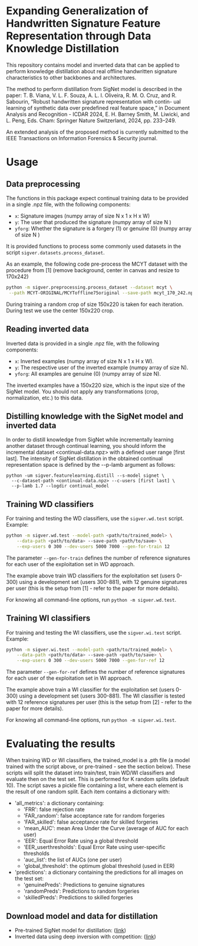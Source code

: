 # Expanding Generalization of Handwritten Signature Feature Representation through Data Knowledge Distillation

This repository contains model and inverted data that can be applied to perform knowledge distillation about real offline handwritten signature characteristics to other backbones and architectures.

The method to perform distillation from SigNet model is described in the paper:  T. B. Viana, V. L. F. Souza, A. L. I. Oliveira, R. M. O. Cruz, and R. Sabourin, “Robust handwritten signature representation with contin- ual learning of synthetic data over predefined real feature space,” in Document Analysis and Recognition - ICDAR 2024, E. H. Barney Smith, M. Liwicki, and L. Peng, Eds. Cham: Springer Nature Switzerland, 2024, pp. 233–249.

An extended analysis of the proposed method is currently submitted to the IEEE Transactions on Information Forensics & Security journal.

# Usage

## Data preprocessing

The functions in this package expect continual training data to be provided in a single .npz file, with the following components:

* ```x```: Signature images (numpy array of size N x 1 x H x W)
* ```y```: The user that produced the signature (numpy array of size N )
* ```yforg```: Whether the signature is a forgery (1) or genuine (0) (numpy array of size N )

It is provided functions to process some commonly used datasets in the script ```sigver.datasets.process_dataset```. 

As an example, the following code pre-process the MCYT dataset with the procedure from [1] (remove background, center in canvas and resize to 170x242)

```bash
python -m sigver.preprocessing.process_dataset --dataset mcyt \
 --path MCYT-ORIGINAL/MCYToffline75original --save-path mcyt_170_242.npz
```

During training a random crop of size 150x220 is taken for each iteration. During test we use the center 150x220 crop.

## Reading inverted data

Inverted data is provided in a single .npz file, with the following components:

* ```x```: Inverted examples (numpy array of size N x 1 x H x W).
* ```y```: The respective user of the inverted example (numpy array of size N).
* ```yforg```: All examples are genuine (0) (numpy array of size N).

The inverted examples have a 150x220 size, which is the input size of the SigNet model. You should not apply any transformations (crop, normalization, etc.) to this data.

## Distilling knowledge with the SigNet model and inverted data

In order to distill knowledge from SigNet while incrementally learning another dataset through continual learning, you should inform the incremental dataset <continual-data.npz> with a defined user range [first last]. The intensity of SigNet distillation in the obtained continual representation space is defined by the --p-lamb argument as follows:

```
python -um sigver.featurelearning.distill --s-model signet \
  --c-dataset-path <continual-data.npz> --c-users [first last] \
  --p-lamb 1.7 --logdir continual_model
```

## Training WD classifiers

For training and testing the WD classifiers, use the ```sigver.wd.test``` script. Example:

```bash
python -m sigver.wd.test --model-path <path/to/trained_model> \
    --data-path <path/to/data> --save-path <path/to/save> \
    --exp-users 0 300 --dev-users 5000 7000 --gen-for-train 12
```
The parameter ```--gen-for-train``` defines the number of reference signatures for each user of the exploitation set in WD approach.

The example above train WD classifiers for the exploitation set (users 0-300) using a development
set (users 300-881), with 12 genuine signatures per user (this is the setup from [1] - refer to 
the paper for more details). 

For knowing all command-line options, run ```python -m sigver.wd.test```.

## Training WI classifiers

For training and testing the WI classifiers, use the ```sigver.wi.test``` script. Example:

```bash
python -m sigver.wi.test --model-path <path/to/trained_model> \
    --data-path <path/to/data> --save-path <path/to/save> \
    --exp-users 0 300 --dev-users 5000 7000 --gen-for-ref 12
```

The parameter ```--gen-for-ref``` defines the number of reference signatures for each user of the exploitation set in WI approach.

The example above train a WI classifier for the exploitation set (users 0-300) using a development
set (users 300-881). The WI classifier is tested with 12 reference signatures per user (this is the setup from [2] - refer to the paper for more details). 

For knowing all command-line options, run ```python -m sigver.wi.test```.

# Evaluating the results

When training WD or WI classifiers, the trained_model is a .pth file (a model trained with the script above, or pre-trained - see the section below). These scripts will split the dataset into train/test, train WD/WI classifiers and evaluate then on the test set. This is performed for K random splits (default 10). The script saves a pickle file containing a list, where each element is the result  of one random split. Each item contains a dictionary with:

* 'all_metrics': a dictionary containing:
  * 'FRR': false rejection rate
  * 'FAR_random': false acceptance rate for random forgeries
  * 'FAR_skilled': false acceptance rate for skilled forgeries
  * 'mean_AUC': mean Area Under the Curve (average of AUC for each user)
  * 'EER': Equal Error Rate using a global threshold
  * 'EER_userthresholds': Equal Error Rate using user-specific thresholds
  * 'auc_list': the list of AUCs (one per user)
  * 'global_threshold': the optimum global threshold (used in EER)
* 'predictions': a dictionary containing the predictions for all images on the test set:
  * 'genuinePreds': Predictions to genuine signatures
  * 'randomPreds': Predictions to random forgeries
  * 'skilledPreds': Predictions to skilled forgeries


## Download model and data for distillation

* Pre-trained SigNet model for distillation: ([link](https://drive.google.com/file/d/14FNyw5ay1PLqB_jRkKvhkylj51LDZ08B/view?usp=drive_link))
* Inverted data using deep inversion with competition: ([link](https://drive.google.com/file/d/1El-9S-RKGMBmYy4G26dtvKEgAYoX2xpI/view?usp=drive_link))


